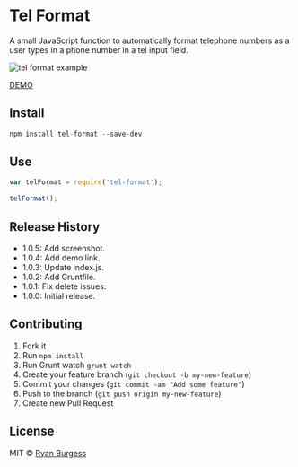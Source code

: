 # Tel Format
A small JavaScript function to automatically format telephone numbers as a user types in a phone number in a tel input field.

![tel format example](https://raw.github.com/ryanburgess/tel-format/master/screenshot.png)

[DEMO](http://htmlpreview.github.io/?https://github.com/ryanburgess/tel-format/master/demo.html)

## Install

```js
npm install tel-format --save-dev
```

## Use

```js
var telFormat = require('tel-format');

telFormat();
```

## Release History
* 1.0.5: Add screenshot.
* 1.0.4: Add demo link.
* 1.0.3: Update index.js.
* 1.0.2: Add Gruntfile.
* 1.0.1: Fix delete issues.
* 1.0.0: Initial release.

## Contributing
1. Fork it
2. Run `npm install`
3. Run Grunt watch `grunt watch`
4. Create your feature branch (`git checkout -b my-new-feature`)
5. Commit your changes (`git commit -am "Add some feature"`)
6. Push to the branch (`git push origin my-new-feature`)
7. Create new Pull Request

## License
MIT © [Ryan Burgess](http://github.com/ryanburgess)
